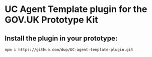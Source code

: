 # UC Agent Template plugin for the GOV.UK Prototype Kit

## Install the plugin in your prototype:

```
npm i https://github.com/dwp/UC-agent-template-plugin.git
```

